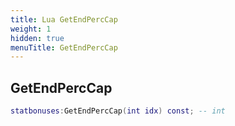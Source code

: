 ```yaml
---
title: Lua GetEndPercCap
weight: 1
hidden: true
menuTitle: GetEndPercCap
---
```

## GetEndPercCap
```lua
statbonuses:GetEndPercCap(int idx) const; -- int
```
